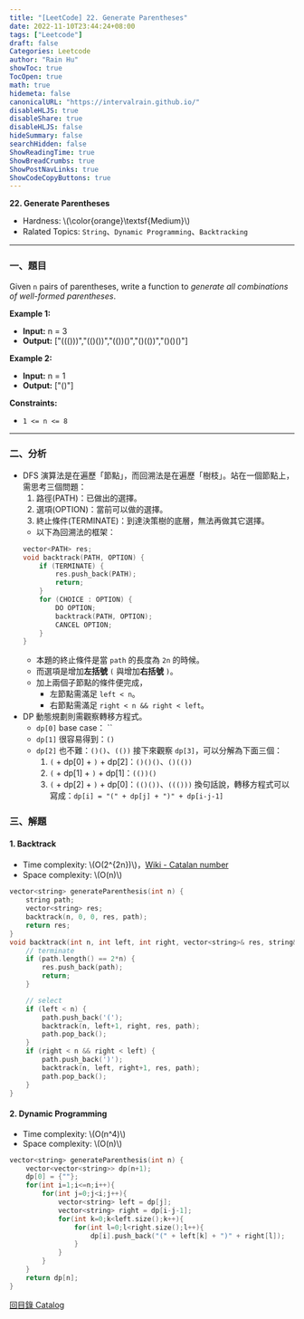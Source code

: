 ```yaml
---
title: "[LeetCode] 22. Generate Parentheses"
date: 2022-11-10T23:44:24+08:00
tags: ["Leetcode"]
draft: false
Categories: Leetcode
author: "Rain Hu"
showToc: true
TocOpen: true
math: true
hidemeta: false
canonicalURL: "https://intervalrain.github.io/"
disableHLJS: true
disableShare: true
disableHLJS: false
hideSummary: false
searchHidden: false
ShowReadingTime: true
ShowBreadCrumbs: true
ShowPostNavLinks: true
ShowCodeCopyButtons: true
---
```

**22. Generate Parentheses**
+ Hardness: \\(\color{orange}\textsf{Medium}\\)
+ Ralated Topics: `String`、`Dynamic Programming`、`Backtracking`
---
### 一、題目
Given `n` pairs of parentheses, write a function to *generate all combinations of well-formed parentheses*.

**Example 1:**  
+ **Input:** n = 3
+ **Output:** ["((()))","(()())","(())()","()(())","()()()"]

**Example 2:**
+ **Input:** n = 1
+ **Output:** ["()"]

**Constraints:**
+ `1 <= n <= 8`
---

### 二、分析
+ DFS 演算法是在遍歷「節點」，而回溯法是在遍歷「樹枝」。站在一個節點上，需思考三個問題：
    1. 路徑(PATH)：已做出的選擇。
    2. 選項(OPTION)：當前可以做的選擇。
    3. 終止條件(TERMINATE)：到達決策樹的底層，無法再做其它選擇。
    + 以下為回溯法的框架：
    ```C++
    vector<PATH> res;
    void backtrack(PATH, OPTION) {
        if (TERMINATE) {
            res.push_back(PATH);
            return;
        }
        for (CHOICE : OPTION) {
            DO OPTION;
            backtrack(PATH, OPTION);
            CANCEL OPTION;
        }
    }
    ```
    + 本題的終止條件是當 `path` 的長度為 `2n` 的時候。
    + 而選項是增加**左括號** `(` 與增加**右括號** `)`。
    + 加上兩個子節點的條件便完成，
        + 左節點需滿足 `left < n`。
        + 右節點需滿足 `right < n && right < left`。
+ DP 動態規劃則需觀察轉移方程式。
    + `dp[0]` base case： ``
    + `dp[1]` 很容易得到：`()`
    + `dp[2]` 也不難：`()()`、`(())`
    接下來觀察 `dp[3]`，可以分解為下面三個：
        1. `(` + dp[0] + `)` + dp[2]：`()()()`、`()(())`
        2. `(` + dp[1] + `)` + dp[1]：`(())()`
        3. `(` + dp[2] + `)` + dp[0]：`(()())`、`((()))`
    換句話說，轉移方程式可以寫成：`dp[i] = "(" + dp[j] + ")" + dp[i-j-1]`

### 三、解題
#### 1. Backtrack
+ Time complexity: \\(O(2^{2n})\\)，[Wiki - Catalan number](https://zh.wikipedia.org/wiki/%E5%8D%A1%E5%A1%94%E5%85%B0%E6%95%B0)
+ Space complexity: \\(O(n)\\)
```C++
vector<string> generateParenthesis(int n) {
    string path;
    vector<string> res;
    backtrack(n, 0, 0, res, path);
    return res;
}
void backtrack(int n, int left, int right, vector<string>& res, string& path) {
    // terminate
    if (path.length() == 2*n) {
        res.push_back(path);
        return;
    }

    // select
    if (left < n) {
        path.push_back('(');
        backtrack(n, left+1, right, res, path);
        path.pop_back();
    }
    if (right < n && right < left) {
        path.push_back(')');
        backtrack(n, left, right+1, res, path);
        path.pop_back();
    }
}
```
#### 2. Dynamic Programming
+ Time complexity: \\(O(n^4)\\)
+ Space complexity: \\(O(n)\\)
```C++
vector<string> generateParenthesis(int n) {
    vector<vector<string>> dp(n+1);
    dp[0] = {""}; 
    for(int i=1;i<=n;i++){
        for(int j=0;j<i;j++){
            vector<string> left = dp[j];
            vector<string> right = dp[i-j-1];
            for(int k=0;k<left.size();k++){
                for(int l=0;l<right.size();l++){
                    dp[i].push_back("(" + left[k] + ")" + right[l]);
                }
            }
        }
    }
    return dp[n];
}
``` 
[回目錄 Catalog](/posts/leetcode)